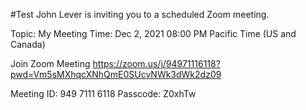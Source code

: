 #Test
John Lever is inviting you to a scheduled Zoom meeting.

Topic: My Meeting
Time: Dec 2, 2021 08:00 PM Pacific Time (US and Canada)

Join Zoom Meeting
https://zoom.us/j/94971116118?pwd=Vm5sMXhqcXNhQmE0SUcvNWk3dWk2dz09

Meeting ID: 949 7111 6118
Passcode: Z0xhTw












